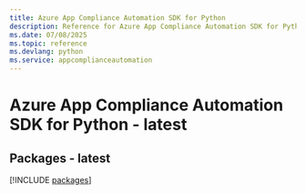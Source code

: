 ```yaml
---
title: Azure App Compliance Automation SDK for Python
description: Reference for Azure App Compliance Automation SDK for Python
ms.date: 07/08/2025
ms.topic: reference
ms.devlang: python
ms.service: appcomplianceautomation
---
```

# Azure App Compliance Automation SDK for Python - latest
## Packages - latest
[!INCLUDE [packages](app-compliance-automation-index.md)]
